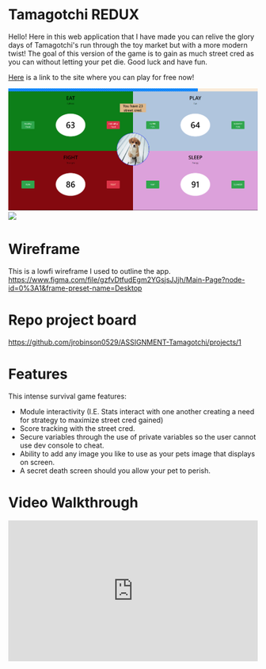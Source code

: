 # Tamagotchi REDUX
Hello! Here in this web application that I have made you can relive the glory days of Tamagotchi's run through the toy market but with a more modern twist! The goal of this version of the game is to gain as much street cred as you can without letting your pet die. Good luck and have fun.

[Here](https://jr-tamagotchi.netlify.app/) is a link to the site where you can play for free now!

![](src\assets\tamagotchi.png)
![](https://media.gamestop.com/i/gamestop/11103274/Tamagotchi-Gen-1-Sprinkles?$pdp$)

# Wireframe

This is a lowfi wireframe I used to outline the app.
https://www.figma.com/file/gzfvDtfudEgm2YGsjsJJjh/Main-Page?node-id=0%3A1&frame-preset-name=Desktop

# Repo project board

https://github.com/jrobinson0529/ASSIGNMENT-Tamagotchi/projects/1

# Features

This intense survival game features:

 - Module interactivity (I.E. Stats interact with one another creating a need for strategy to maximize street cred gained)
 - Score tracking with the street cred.
 - Secure variables through the use of private variables so the user cannot use dev console to cheat.
 - Ability to add any image you like to use as your pets image that displays on screen.
 - A secret death screen should you allow your pet to perish.

# Video Walkthrough

<div style="position: relative; padding-bottom: 56.25%; height: 0;"><iframe src="https://www.loom.com/embed/46ed3e539fe14c2f9aea935273aa6295" frameborder="0" webkitallowfullscreen mozallowfullscreen allowfullscreen style="position: absolute; top: 0; left: 0; width: 100%; height: 100%;"></iframe></div>
